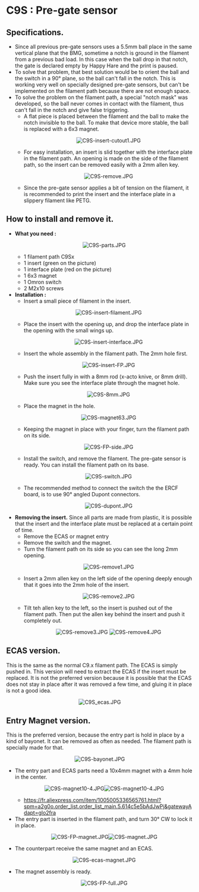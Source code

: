 # C9S : Pre-gate sensor 
## Specifications.
* Since all previous pre-gate sensors uses a 5.5mm ball place in the same vertical plane that the BMG, sometime a notch is ground in the filament from a previous bad load. In this case when the ball drop in that notch, the gate is declared empty by Happy Hare and the print is paused.
* To solve that problem, that best solution would be to orient the ball and the switch in a 90° plane, so the ball can't fall in the notch. This is working very well on specially designed pre-gate sensors, but can't be implemented on the filament path because there are not enough space.
* To solve the problem on the filament path, a special "notch mask" was developed, so the ball never comes in contact with the filament, thus can't fall in the notch and give false triggering.
  * A flat piece is placed between the filament and the ball to make the notch invisible to the ball. To make that device more stable, the ball is replaced with a 6x3 magnet.<p align=center><img src="../../../../../Images/C9S-insert-cutout1.JPG"  alt="C9S-insert-cutout1.JPG"> </p>
  * For easy installation, an insert is slid together with the interface plate in the filament path. An opening is made on the side of the filament path, so the insert can be removed easily with a 2mm allen key.<p align=center><img src="../../../../../Images/C9S-remove.JPG"  alt="C9S-remove.JPG"> </p>
  * Since the pre-gate sensor applies a bit of tension on the filament, it is recommended to print the insert and the interface plate in a slippery filament like PETG.

 ## How to install and remove it.
 * **What you need :** <p align=center><img src="../../../../../Images/C9S-parts.JPG"  alt="C9S-parts.JPG"> </p>
   * 1 filament path C9Sx
   * 1 insert (green on the picture)
   * 1 interface plate (red on the picture)
   * 1 6x3 magnet
   * 1 Omron switch
   * 2 M2x10 screws
 * **Installation :** 
   * Insert a small piece of filament in the insert.<p align=center><img src="../../../../../Images/C9S-insert-filament.JPG"  alt="C9S-insert-filament.JPG"> </p>
   * Place the insert with the opening up, and drop the interface plate in the opening with the small wings up.<p align=center><img src="../../../../../Images/C9S-insert-interface.JPG"  alt="C9S-insert-interface.JPG"> </p>
   * Insert the whole assembly in the filament path. The 2mm hole first.<p align=center><img src="../../../../../Images/C9S-insert-FP.JPG"  alt="C9S-insert-FP.JPG"> </p>
   * Push the insert fully in with a 8mm rod (x-acto knive, or 8mm drill). Make sure you see the interface plate through the magnet hole.<p align=center><img src="../../../../../Images/C9S-8mm.JPG"  alt="C9S-8mm.JPG"> </p>
   * Place the magnet in the hole.<p align=center><img src="../../../../../Images/C9S-magnet63.JPG"  alt="C9S-magnet63.JPG"> </p>
   * Keeping the magnet in place with your finger, turn the filament path on its side.<p align=center><img src="../../../../../Images/C9S-FP-side.JPG"  alt="C9S-FP-side.JPG"> </p>
   * Install the switch, and remove the filament. The pre-gate sensor is ready. You can install the filament path on its base.<p align=center><img src="../../../../../Images/C9S-switch.JPG"  alt="C9S-switch.JPG"> </p>
   * The recommended method to connect the switch the the ERCF board, is to use 90° angled Dupont connectors.<p align=center><img src="../../../../../Images/C9S-dupont.JPG"  alt="C9S-dupont.JPG"> </p>
 * **Removing the insert.**
   Since all parts are made from plastic, it is possible that the insert and the interface plate must be replaced at a certain point of time. 
   * Remove the ECAS or magnet entry
   * Remove the switch and the magnet.
   * Turn the filament path on its side so you can see the long 2mm opening.<p align=center><img src="../../../../../Images/C9S-remove1.JPG"  alt="C9S-remove1.JPG"> </p>
   * Insert a 2mm allen key on the left side of the opening deeply enough that it goes into the 2mm hole of the insert.<p align=center><img src="../../../../../Images/C9S-remove2.JPG"  alt="C9S-remove2.JPG"> </p>
   * Tilt teh allen key to the left, so the insert is pushed out of the filament path. Then put the allen key behind the insert and push it completely out.<p align=center><img src="../../../../../Images/C9S-remove3.JPG"  alt="C9S-remove3.JPG"> <img src="../../../../../Images/C9S-remove4.JPG"  alt="C9S-remove4.JPG"> </p>

## ECAS version.
This is the same as the normal C9.x filament path. The ECAS is simply pushed in. This version will need to extract the ECAS if the insert must be replaced. It is not the preferred version because it is possible that the ECAS does not stay in place after it was removed a few time, and gluing it in place is not a good idea.<p align=center><img src="../../../../../Images/C9S_ecas.JPG"  alt="C9S_ecas.JPG"> </p>
## Entry Magnet version.
This is the preferred version, because the entry part is hold in place by a kind of bayonet. It can be removed as often as needed.
The filament path is specially made for that.<p align=center><img src="../../../../../Images/C9S-bayonet.JPG"  alt="C9S-bayonet.JPG"> </p>
* The entry part and ECAS parts need a 10x4mm magnet with a 4mm hole in the center.<p align=center><img src="../../../../../Images/C9S-magnet10-4.JPG"  alt="C9S-magnet10-4.JPG"><img src="../../../../../Images/C9S-10x4magnets.JPG"  alt="C9S-magnet10-4.JPG"> </p>
  * https://fr.aliexpress.com/item/1005005336565761.html?spm=a2g0o.order_list.order_list_main.5.614c5e5bAdJwPj&gatewayAdapt=glo2fra
* The entry part is inserted in the filament path, and turn 30° CW to lock it in place.<p align=center><img src="../../../../../Images/C9S-FP-magnet.JPG"  alt="C9S-FP-magnet.JPG"><img src="../../../../../Images/C9S-magnet.JPG"  alt="C9S-magnet.JPG"> </p>
* The counterpart receive the same magnet and an ECAS.<p align=center><img src="../../../../../Images/C9S-ecas-magnet.JPG"  alt="C9S-ecas-magnet.JPG"> </p>
* The magnet assembly is ready.<p align=center><img src="../../../../../Images/C9S-FP-full.JPG"  alt="C9S-FP-full.JPG"> </p>
